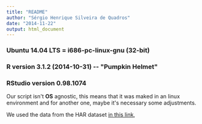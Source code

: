 ```yaml
---
title: "README"
author: "Sérgio Henrique Silveira de Quadros"
date: "2014-11-22"
output: html_document
---
```

### Ubuntu 14.04 LTS =  i686-pc-linux-gnu (32-bit)
### R version 3.1.2 (2014-10-31) -- "Pumpkin Helmet"
### RStudio version 0.98.1074

Our script isn't **OS** agnostic, this means that it was maked in an linux environment and for another one, maybe it's necessary some adjustments.

We used the data from the HAR dataset [in this link](<https://d396qusza40orc.cloudfront.net/getdata%2Fprojectfiles%2FUCI%20HAR%20Dataset.zip>),
